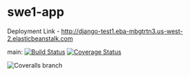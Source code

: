 # swe1-app

Deployment Link -  http://django-test1.eba-mbgtrtn3.us-west-2.elasticbeanstalk.com




main: 
[![Build Status](https://app.travis-ci.com/Pankhurinyu/swe1-app.svg?branch=main)](https://app.travis-ci.com/github/Pankhurinyu/swe1-app)
[![Coverage Status](https://coveralls.io/repos/github/Pankhurinyu/swe1-app/badge.svg)](https://coveralls.io/github/Pankhurinyu/swe1-app)


![Coveralls branch](https://img.shields.io/coveralls/radarsh/gradle-test-logger-plugin/develop.svg)
